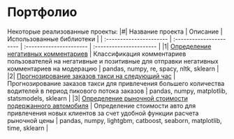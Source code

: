 # Портфолио
Некоторые реализованные проекты:
|#| Название проекта | Описание | Использованные библиотеки | 
| :---------------------- | :---------------------- | :---------------------- | :---------------------- |
|1| [Определение негативных комментариев](toxic_comments) | Классификация комментариев пользователей на негативные и позитивные для отправки негативных комментариев на модерацию | pandas, numpy, re, spacy, nltk, sklearn |
|2| [Прогнозирование заказов такси на следующий час](taxi_orders) | Прогнозирование заказов такси для привлечения большего количества водителей в период пикового потока заказов | pandas, numpy, matplotlib, statsmodels, sklearn |
|3| [Определение рыночной стоимости подержанного автомобиля](car_prices) | Определение стоимости авто для привлечения новых клиентов за счет удобной функции расчета рыночной цены | pandas, numpy, lightgbm, catboost, seaborn, matplotlib, time, sklearn |
